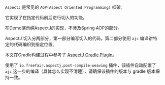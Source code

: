 `AspectJ` 是常见的 `AOP(Aspect Oriented Programming)` 框架。

它实现了在指定代码前后进行切入的功能。

在Demo演示纯AspectJ的实现，不涉及Spring AOP的部分。

AspectJ 切入分两部分，第一部分编写切入的代码，第二部分使用 `ajc` 编译讲特定的代码编织到指定位置。

本文在Gradle构建过程中参考了 [AspectJ Gradle Plugin](https://pktech.medium.com/aspectj-gradle-retry-java-method-on-exception-6f56fc468b97)。

使用了 `io.freefair.aspectj.post-compile-weaving` 插件，该插件自动配置了 `ajc` 这一步的编译（具体怎么实现不清楚），请确保该插件的版本与 gradle 版本保持一致。